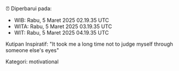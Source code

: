⏰ Diperbarui pada:
- WIB: Rabu, 5 Maret 2025 02.19.35 UTC
- WITA: Rabu, 5 Maret 2025 03.19.35 UTC
- WIT: Rabu, 5 Maret 2025 04.19.35 UTC

Kutipan Inspiratif:
"It took me a long time not to judge myself through someone else's eyes"


Kategori: motivational

